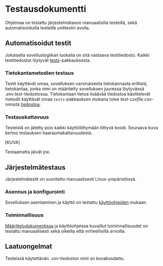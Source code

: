 # Testausdokumentti

Ohjelmaa on testattu järjestelmätason manuaalisilla testeillä, sekä automatisoiduilla testeillä unittestin avulla.

## Automatisoidut testit

Jokaisella sovelluslogiikan luokalla on sitä vastaava testitiedosto. Kaikki testitiedostot löytyvät [tests](../src/tests)-pakkauksesta.

### Tietokantametodien testaus

Testit käyttävät omaa, sovelluksen varsinaisesta tietokannasta erillistä, tietokantaa, jonka nimi on määritelty sovelluksen juuressa löytyvässä *.env.test*-tiedostossa.
Tietokantaan tietoa lisäävää tiedostoa käsittelevät metodit käyttävät omaa `tests`-pakkauksen mukana tulee *test-csvfile.csv*-nimistä [tiedostoa](https://github.com/h4lk0/ot-harjoitustyo/blob/master/Projekti/src/tests/test-csvfile.csv).

### Testauskattavuus

Testeistä on jätetty pois kaikki käyttöliittymään liittyvä koodi. Seuraava kuva kertoo testauksen haaraumakattavuudesta.

[KUVA]

Testaamatta jäivät jne.

## Järjestelmätestaus

Järjestelmätestit on suoritettu manuaalisesti Linux-ympäristössä.

### Asennus ja konfigurointi

Sovelluksen asentaminen ja käyttö on testattu [käyttöohjeiden](https://github.com/h4lk0/ot-harjoitustyo/blob/master/Projekti/dokumentaatio/kayttoohje.md) mukaan.

### Toiminnallisuus

[Määrittelydokumentissa](https://github.com/h4lk0/ot-harjoitustyo/blob/master/Projekti/dokumentaatio/vaatimusmaarittely.md) ja käyttöohjeissa kuvaillut toiminnallisuudet on testattu manuaalisesti sekä oikeilla että virheellisillä arvoilla.

## Laatuongelmat

Testeissä käytettävän .csv-tiedoston nimi on kovakoodattu.
